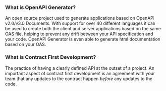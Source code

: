 
### What is OpenAPI Generator?
An open source project used to generate applications based on OpenAPI v2.0/v3.0 Documents. With support for over 40 different languages it can be used to create both the client and server applications based on the same OAS file, helping to prevent any drift between your API specification and your code. OpenAPI Generator is even able to generate html documentation based on your OAS.

### What is Contract First Development?
The practice of having a clearly defined API at the outset of a project. An important aspect of contract first development is an agreement with your team that any updates to the contract happen *before* any updates to the code.
